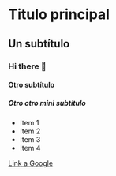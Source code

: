 # Titulo principal
## Un subtítulo
### Hi there 👋
#### Otro subtítulo
##### Otro otro mini subtítulo

- Item 1
- Item 2
- Item 3
- Item 4

[Link a Google](https://google.com)

<!--
**hbaravalle/hbaravalle** is a ✨ _special_ ✨ repository because its `README.md` (this file) appears on your GitHub profile.

Here are some ideas to get you started:

- 🔭 I’m currently working on ...
- 🌱 I’m currently learning ...
- 👯 I’m looking to collaborate on ...
- 🤔 I’m looking for help with ...
- 💬 Ask me about ...
- 📫 How to reach me: ...
- 😄 Pronouns: ...
- ⚡ Fun fact: ...
-->
